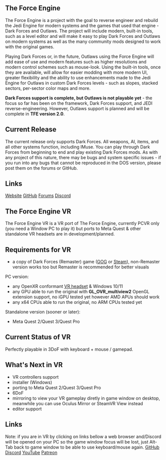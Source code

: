 ## The Force Engine
The Force Engine is a project with the goal to reverse engineer and rebuild the Jedi Engine for modern systems and the games that used that engine - Dark Forces and Outlaws. The project will include modern, built-in tools, such as a level editor and will make it easy to play Dark Forces and Outlaws on modern systems as well as the many community mods designed to work with the original games.

Playing Dark Forces or, in the future, Outlaws using the Force Engine will add ease of use and modern features such as higher resolutions and modern control schemes such as mouse-look. Using the built-in tools, once they are available, will allow for easier modding with more modern UI, greater flexibility and the ability to use enhancements made to the Jedi Engine for Outlaws in custom Dark Forces levels - such as slopes, stacked sectors, per-sector color maps and more.

**Dark Forces support is complete, but Outlaws is not playable yet** - the focus so far has been on the framework, Dark Forces support, and JEDI reverse-engineering. However, Outlaws support is planned and will be complete in **TFE version 2.0**.

## Current Release
The current release only supports Dark Forces. All weapons, AI, items, and all other systems function, including IMuse. You can play through Dark Forces from beginning to end and play existing Dark Forces mods. As with any project of this nature, there may be bugs and system specific issues - if you run into any bugs that cannot be reproduced in the DOS version, please post them on the forums or GitHub.

## Links
[Website](https://theforceengine.github.io/)
[GitHub](https://github.com/luciusDXL/TheForceEngine)
[Forums](https://the-force-engine.freeforums.net/)
[Discord](https://discord.gg/hpsJnY9)

## The Force Engine VR
The Force Engine VR is a VR port of The Force Engine, currently PCVR only (you need a Window PC to play it) but ports to Meta Quest & other standalone VR headsets are in development/planned.

## Requirements for VR
- a copy of Dark Forces (Remaster) game ([GOG](https://www.gog.com/en/game/star_wars_dark_forces_remaster) or [Steam](https://store.steampowered.com/app/2292260/STAR_WARS_Dark_Forces_Remaster/)), non-Remaster version works too but Remaster is recommended for better visuals

PC version:
- any OpenXR conformant [VR headset](<https://www.khronos.org/conformance/adopters/conformant-products/openxr>) & Windows 10/11
- any GPU able to run the original with **GL_OVR_multiview2** OpenGL extension support, no iGPU tested yet however AMD APUs should work
- any x64 CPUs able to run the original, no ARM CPUs tested yet

Standalone version (sooner or later):
- Meta Quest 2/Quest 3/Quest Pro

## Current Status of VR
Perfectly playable in 3DoF with keyboard + mouse / gamepad.

## What's Next in VR
- VR controllers support
- installer (Windows)
- porting to Meta Quest 2/Quest 3/Quest Pro
- 6DoF
- mirroring to view your VR gameplay diretly in game window on desktop, meanwhile you can use Oculus Mirror or SteamVR View instead
- editor support

## Links
Note: if you are in VR by clicking on links bellow a web browser and/Discord will be opened on your PC so the game window focus will be lost, just Alt-Tab back to game window to be able to use keyboard/mouse again.
[GitHub](https://github.com/emikita/TheForceEngineVR)
[Discord](https://discord.gg/8XuXVFzyNu)
[YouTube](https://www.youtube.com/channel/UCI20xAhQjT6r4fjBRZ6SgbQ)
[Patreon](https://www.patreon.com/SoVRHere)



